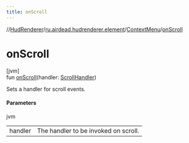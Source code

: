 ```yaml
---
title: onScroll
---
```

//[HudRenderer](../../../index.html)/[ru.airdead.hudrenderer.element](../index.html)/[ContextMenu](index.html)/[onScroll](on-scroll.html)



# onScroll



[jvm]\
fun [onScroll](on-scroll.html)(handler: [ScrollHandler](../../ru.airdead.hudrenderer.utility/-scroll-handler/index.html))



Sets a handler for scroll events.



#### Parameters


jvm

| | |
|---|---|
| handler | The handler to be invoked on scroll. |





